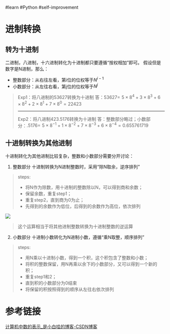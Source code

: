 #learn #Python #self-improvement 
# 进制转换
## 转为十进制
二进制，八进制，十六进制转化为十进制都只要遵循“按权相加”即可。
假设但是数字是N进制，那么：
+ 整数部分：从右往左看，第i位的位权等于$N^{i-1}$
+ 小数部分：从左往右看，第j位的位权等于$N^{j}$
>Exp1：将八进制的53627转换为十进制
>答：$53627 =\,\,5\times 8^4+3\times 8^3+6\times 8^2+2\times 8^1+7\times 8^0=22423$
>___
>Exp2：将八进制423.5176转换为十进制
>答：整数部分略过；小数部分：$.5176=\,\,5\times 8^{-1}+1\times 8^{-2}+7\times 8^{-3}+6\times 8^{-4}=0.655761719$
## 十进制转换为其他进制
十进制转化为其他进制比较复杂，整数和小数部分需要分开讨论：
1. 整数部分
十进制转换为N进制整数时，采用“除N取余，逆序排列”
> steps:
> + 将N作为除数，用十进制的整数除以N，可以得到商和余数；
> + 保留余数，重复step1；
> + 重复step2，直到商为0为止；
> + 先得到的余数作为低位，后得到的余数作为高位，依次排列

![](http://c.biancheng.net/uploads/allimg/181221/1AP56143-0.png)
>这个运算相当于将其他进制整数转换为十进制整数的逆运算

2. 小数部分
十进制小数转化为N进制小数，遵循“乘N取整，顺序排列”
>steps:
>+ 用N乘以十进制小数，得到一个积，这个积包含了整数和小数；
>+ 将积的整数保留，用N再乘以余下的小数部分，又可以得到一个新的积；
>+ 重复step1和2；
>+ 直到积的小数部分为0结束
>+ 将保留的积按照得到的顺序从左往右依次排列




# 参考链接
[计算机中数的表示_是小白哇的博客-CSDN博客](https://blog.csdn.net/b_x_p/article/details/84350273)


